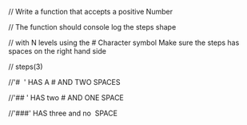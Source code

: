 // Write a function that accepts a positive Number

// The function should console log the steps shape

// with N levels using the # Character symbol Make sure the steps has spaces on the right hand side

// steps(3)

//'#  ' HAS A # AND TWO SPACES

//'## ' HAS two # AND ONE SPACE

//'###' HAS three and no  SPACE